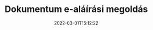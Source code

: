 ---
############################# Static ############################
layout: "product"
date: 2022-03-01T15:12:22
draft: false
#operation: 
#signaturetype: 
#fileformat: 
#productName: Java
lang: hu
#productCode: java
#otherformats: 
#breadcrumb: Put  signature on  for Java
product: "Signature"
product_tag: "signature"

############################# Head ############################
head_title: "C# .NET, Java, Node.js digitális aláírási alkalmazások"
head_description: "Integrálja az e-aláírásokat .NET, Java vagy Node.js alkalmazásokba a GroupDocs.Signature segítségével. Aláírja a népszerű üzleti dokumentumformátumokat."

############################# Header ############################
title: "Dokumentum e-aláírási megoldás"
description: "A programozóknak és végfelhasználóknak szánt rugalmas API-jaink és alkalmazásalapú megoldásaink segítségével bármilyen platformon aláírhat digitális dokumentumokat és képeket."

############################# APIs ###############################
apis:
  enable: true

  api:
    # api loop
    - title: "GroupDocs.Signature High Code API-k tartalmazzák"
      link: "/signature/"
      label: "Az összes High Code API megtekintése"
      api_product:
        # api_product loop
        - link: "/signature/net/"
          img_alt: "GroupDocs.Signature for .NET"
          image: "/border/groupdocs-signature-net.svg"
          product: "GroupDocs.Signature for"
          platform: ".NET"
          content: "Natív .NET API a legnépszerűbb digitális aláírástípusok hozzáadásához, kereséséhez és ellenőrzéséhez a Microsoft Office-hoz, PDF-hez, képekhez és különféle egyéb formátumokhoz .NET-alkalmazásokban."

        # api_product loop
        - link: "/signature/java/"
          img_alt: "GroupDocs.Signature for Java"
          image: "/border/groupdocs-signature-java.svg"
          product: "GroupDocs.Signature for"
          platform: "Java"
          content: "Engedélyezze a Java-alkalmazásokat eAláírási képességekkel a dokumentumok és képek széles skálájának digitális aláírására bármilyen operációs rendszeren, amelyre telepítve van a JDK."

        # api_product loop
        - link: "/signature/nodejs-java/"
          img_alt: "GroupDocs.Signature for Node.js via Java"
          image: "/border/groupdocs-signature-nodejs-java.svg"
          product: "GroupDocs.Signature for"
          platform: "Node.js"
          content: "Node.js megoldásunk digitális aláírással bővíti üzleti alkalmazásait. Könnyen helyezhet elektronikus aláírást népszerű dokumentumokra és képformátumokra."

    # api loop
    - title: "GroupDocs.Signature alacsony kódú API-k közé tartozik"
      link: "https://products.groupdocs.cloud/signature"
      label: "Az összes alacsony kódú API megtekintése"
      api_product:
        # api_product loop
        - link: "https://products.groupdocs.cloud/signature/curl"
          img_alt: "GroupDocs.Signature Cloud for cURL"
          image: "https://www.groupdocs.cloud/templates/groupdocscloud/images/sdk/272x272/groupdocs_signature-for-curl.png"
          product: "GroupDocs.Signature"
          platform: "Cloud for cURL"
          content: "A cURL RESTful document signature API-val együttműködve különböző aláírástípusokat adhat hozzá és kezelhet minden népszerű dokumentumformátumban, beleértve a PDF, Word, Excel és képeket."

        # api_product loop
        - link: "https://products.groupdocs.cloud/signature/net"
          img_alt: "GroupDocs.Signature Cloud SDK for .NET"
          image: "https://www.groupdocs.cloud/templates/groupdocscloud/images/sdk/272x272/groupdocs_signature-for-net.png"
          product: "GroupDocs.Signature"
          platform: "Cloud SDK for .NET"
          content: "Az e-aláírás RESTful API egyszerűen használható a .NET SDK-val a digitális aláírás kezeléséhez számos dokumentumformátumban a .NET-alkalmazásokon belül."

        # api_product loop
        - link: "https://products.groupdocs.cloud/signature/java"
          img_alt: "GroupDocs.Signature Cloud SDK for Java"
          image: "https://www.groupdocs.cloud/templates/groupdocscloud/images/sdk/272x272/groupdocs_signature-for-java.png"
          product: "GroupDocs.Signature"
          platform: "Cloud SDK for Java"
          content: "Valósítson meg fejlett dokumentum-aláírási funkciókat java-alkalmazásaiban a kifejezetten Java-hoz készült dokumentum-aláíró SDK-val."

    # api loop
    - title: "GroupDocs.Signature No Code Apps Include"
      link: "https://products.groupdocs.app/signature"
      label: "Az összes kód nélküli alkalmazás megtekintése"
      api_product:
        # api_product loop
        - link: "https://products.groupdocs.app/signature/total"
          img_alt: "GroupDocs.Signature Total"
          image: "https://www.aspose.cloud/templates/asposeapp/images/products/logo/aspose_signature-app.png"
          product: "GroupDocs.Signature"
          platform: "Total"
          content: "Írjon alá Microsoft Word, Excel, PowerPoint, Visio és PDF fájlokat szöveggel, képpel, vonalkóddal vagy QR-kóddal."

        # api_product loop
        - link: "https://products.groupdocs.app/signature/docx"
          img_alt: "GroupDocs.Signature DOCX"
          image: "https://www.aspose.cloud/templates/groupdocsapp/images/products/logo/groupdocs_words-app.png"
          product: "GroupDocs.Signature"
          platform: "DOCX"
          content: "Ingyenesen írjon alá Word dokumentumokat online, közvetlenül a böngészőből."

        # api_product loop
        - link: "https://products.groupdocs.app/signature/pdf"
          img_alt: "GroupDocs.Signature PDF"
          image: "https://www.aspose.cloud/templates/groupdocsapp/images/products/logo/groupdocs_pdf-app.png"
          product: "GroupDocs.Signature"
          platform: "PDF"
          content: "e-Sign PDF fájlokat szöveg, kép vagy vonalkód használatával bármely webböngészőből."

############################# Back to top ###############################
back_to_top:
  enable: true
---